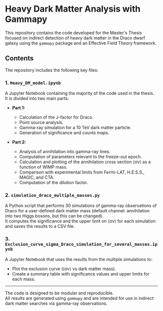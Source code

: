 # Heavy Dark Matter Analysis with Gammapy

This repository contains the code developed for the Master's Thesis focused on indirect detection of heavy dark matter in the Draco dwarf galaxy using the `gammapy` package and an Effective Field Theory framework.

## Contents

The repository includes the following key files:

### 1. `Heavy_DM_model.ipynb`
A Jupyter Notebook containing the majority of the code used in the thesis. It is divided into two main parts:

- **Part 1:** 
  - Calculation of the J-factor for Draco.
  - Point source analysis.
  - Gamma-ray simulation for a 10 TeV dark matter particle.
  - Generation of significance and counts maps.

- **Part 2:**  
  - Analysis of annihilation into gamma-ray lines.
  - Computation of parameters relevant to the freeze-out epoch.
  - Calculation and plotting of the annihilation cross section ⟨σv⟩ as a function of WIMP mass.
  - Comparison with experimental limits from Fermi-LAT, H.E.S.S., MAGIC, and CTA.
  - Computation of the dilution factor.

### 2. `simulation_draco_multiple_masses.py`
A Python script that performs 30 simulations of gamma-ray observations of Draco for a user-defined dark matter mass (default channel: annihilation into two Higgs bosons, but this can be changed).  
It computes the significance and the upper limit on ⟨σv⟩ for each simulation and saves the results to a CSV file.

### 3. `Exclusion_curve_sigma_Draco_simulation_for_several_masses.ipynb`
A Jupyter Notebook that uses the results from the multiple simulations to:
- Plot the exclusion curve (⟨σv⟩ vs dark matter mass).
- Create a summary table with significance values and upper limits for each mass.

---

 The code is designed to be modular and reproducible.  
All results are generated using `gammapy` and are intended for use in indirect dark matter searches via gamma-ray observations.

